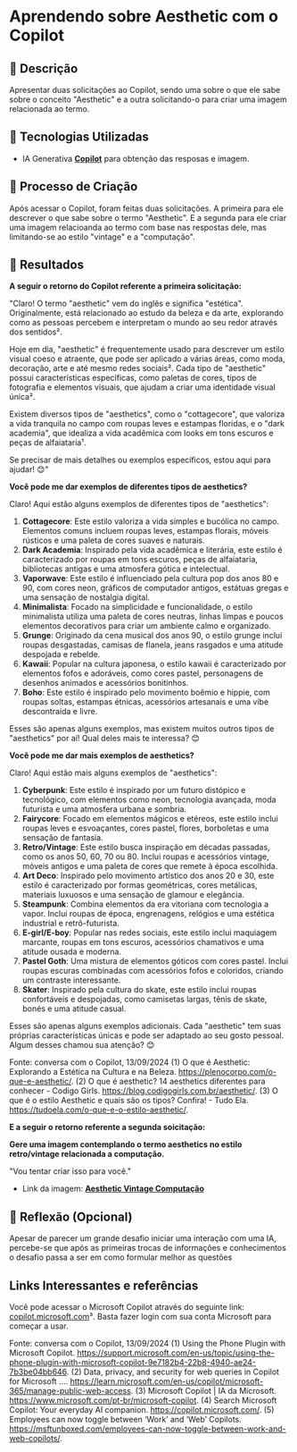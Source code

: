 # Aprendendo sobre **Aesthetic** com o Copilot

## 📒 Descrição
Apresentar duas solicitações ao Copilot, sendo uma sobre o que ele sabe sobre o conceito "Aesthetic" e a outra solicitando-o para criar uma imagem relacionada ao termo.

## 🤖 Tecnologias Utilizadas
- IA Generativa **[Copilot](https://copilot.microsoft.com/)** para obtenção das resposas e imagem.

## 🧐 Processo de Criação
Após acessar o Copilot, foram feitas duas solicitações.
A primeira para ele descrever o que sabe sobre o termo "Aesthetic".
E a segunda para ele criar uma imagem relacioanda ao termo com base nas respostas dele, mas limitando-se ao estilo "vintage" e a "computação".

## 🚀 Resultados

**A seguir o retorno do Copilot referente a primeira solicitação:**

"Claro! O termo "aesthetic" vem do inglês e significa "estética". Originalmente, está relacionado ao estudo da beleza e da arte, explorando como as pessoas percebem e interpretam o mundo ao seu redor através dos sentidos².

Hoje em dia, "aesthetic" é frequentemente usado para descrever um estilo visual coeso e atraente, que pode ser aplicado a várias áreas, como moda, decoração, arte e até mesmo redes sociais². Cada tipo de "aesthetic" possui características específicas, como paletas de cores, tipos de fotografia e elementos visuais, que ajudam a criar uma identidade visual única².

Existem diversos tipos de "aesthetics", como o "cottagecore", que valoriza a vida tranquila no campo com roupas leves e estampas floridas, e o "dark academia", que idealiza a vida acadêmica com looks em tons escuros e peças de alfaiataria¹.

Se precisar de mais detalhes ou exemplos específicos, estou aqui para ajudar! 😊"

**Você pode me dar exemplos de diferentes tipos de aesthetics?**

Claro! Aqui estão alguns exemplos de diferentes tipos de "aesthetics":

1. **Cottagecore**: Este estilo valoriza a vida simples e bucólica no campo. Elementos comuns incluem roupas leves, estampas florais, móveis rústicos e uma paleta de cores suaves e naturais.
2. **Dark Academia**: Inspirado pela vida acadêmica e literária, este estilo é caracterizado por roupas em tons escuros, peças de alfaiataria, bibliotecas antigas e uma atmosfera gótica e intelectual.
3. **Vaporwave**: Este estilo é influenciado pela cultura pop dos anos 80 e 90, com cores neon, gráficos de computador antigos, estátuas gregas e uma sensação de nostalgia digital.
4. **Minimalista**: Focado na simplicidade e funcionalidade, o estilo minimalista utiliza uma paleta de cores neutras, linhas limpas e poucos elementos decorativos para criar um ambiente calmo e organizado.
5. **Grunge**: Originado da cena musical dos anos 90, o estilo grunge inclui roupas desgastadas, camisas de flanela, jeans rasgados e uma atitude despojada e rebelde.
6. **Kawaii**: Popular na cultura japonesa, o estilo kawaii é caracterizado por elementos fofos e adoráveis, como cores pastel, personagens de desenhos animados e acessórios bonitinhos.
7. **Boho**: Este estilo é inspirado pelo movimento boêmio e hippie, com roupas soltas, estampas étnicas, acessórios artesanais e uma vibe descontraída e livre.

Esses são apenas alguns exemplos, mas existem muitos outros tipos de "aesthetics" por aí! Qual deles mais te interessa? 😊

**Você pode me dar mais exemplos de aesthetics?**

Claro! Aqui estão mais alguns exemplos de "aesthetics":

1. **Cyberpunk**: Este estilo é inspirado por um futuro distópico e tecnológico, com elementos como neon, tecnologia avançada, moda futurista e uma atmosfera urbana e sombria.
2. **Fairycore**: Focado em elementos mágicos e etéreos, este estilo inclui roupas leves e esvoaçantes, cores pastel, flores, borboletas e uma sensação de fantasia.
3. **Retro/Vintage**: Este estilo busca inspiração em décadas passadas, como os anos 50, 60, 70 ou 80. Inclui roupas e acessórios vintage, móveis antigos e uma paleta de cores que remete à época escolhida.
4. **Art Deco**: Inspirado pelo movimento artístico dos anos 20 e 30, este estilo é caracterizado por formas geométricas, cores metálicas, materiais luxuosos e uma sensação de glamour e elegância.
5. **Steampunk**: Combina elementos da era vitoriana com tecnologia a vapor. Inclui roupas de época, engrenagens, relógios e uma estética industrial e retrô-futurista.
6. **E-girl/E-boy**: Popular nas redes sociais, este estilo inclui maquiagem marcante, roupas em tons escuros, acessórios chamativos e uma atitude ousada e moderna.
7. **Pastel Goth**: Uma mistura de elementos góticos com cores pastel. Inclui roupas escuras combinadas com acessórios fofos e coloridos, criando um contraste interessante.
8. **Skater**: Inspirado pela cultura do skate, este estilo inclui roupas confortáveis e despojadas, como camisetas largas, tênis de skate, bonés e uma atitude casual.

Esses são apenas alguns exemplos adicionais. Cada "aesthetic" tem suas próprias características únicas e pode ser adaptado ao seu gosto pessoal. Algum desses chamou sua atenção? 😊

Fonte: conversa com o Copilot, 13/09/2024
(1) O que é Aesthetic: Explorando a Estética na Cultura e na Beleza. https://plenocorpo.com/o-que-e-aesthetic/.
(2) O que é aesthetic? 14 aesthetics diferentes para conhecer - Codigo Girls. https://blog.codigogirls.com.br/aesthetic/.
(3) O que é o estilo Aesthetic e quais são os tipos? Confira! - Tudo Ela. https://tudoela.com/o-que-e-o-estilo-aesthetic/.


**E a seguir o retorno referente a segunda soicitação:**

**Gere uma imagem contemplando o termo aesthetics no estilo retro/vintage relacionada a computação.** 

"Vou tentar criar isso para você."
- Link da imagem:
  **[Aesthetic Vintage Computação](https://www.bing.com/images/create/aesthetic-social-media-vintage-computer/1-66e47ce343114fb6895e6c9738bdf9f9?id=xx1I5ywBOWPj%2bGyoeCdaOw%3d%3d&view=detailv2&idpp=genimg&idpclose=1&thId=OIG2.5UTb.izicQVaE5csusOA&skey=hdJiNVvhGhAUBZ_sLH9_UV263L1rv2uqEUKaA6esD0o&FORM=SYDBIC)**

## 💭 Reflexão (Opcional)
Apesar de parecer um grande desafio iniciar uma interação com uma IA, percebe-se que após as primeiras trocas de informações e conhecimentos o desafio passa a ser em como formular melhor as questões

## Links Interessantes e referências
Você pode acessar o Microsoft Copilot através do seguinte link: [copilot.microsoft.com](https://copilot.microsoft.com/)³. 
Basta fazer login com sua conta Microsoft para começar a usar.

Fonte: conversa com o Copilot, 13/09/2024
(1) Using the Phone Plugin with Microsoft Copilot. https://support.microsoft.com/en-us/topic/using-the-phone-plugin-with-microsoft-copilot-9e7182b4-22b8-4940-ae24-7b3be04bb646.
(2) Data, privacy, and security for web queries in Copilot for Microsoft .... https://learn.microsoft.com/en-us/copilot/microsoft-365/manage-public-web-access.
(3) Microsoft Copilot | IA da Microsoft. https://www.microsoft.com/pt-br/microsoft-copilot.
(4) Search Microsoft Copilot: Your everyday AI companion. https://copilot.microsoft.com/.
(5) Employees can now toggle between ‘Work’ and ‘Web’ Copilots. https://msftunboxed.com/employees-can-now-toggle-between-work-and-web-copilots/.
